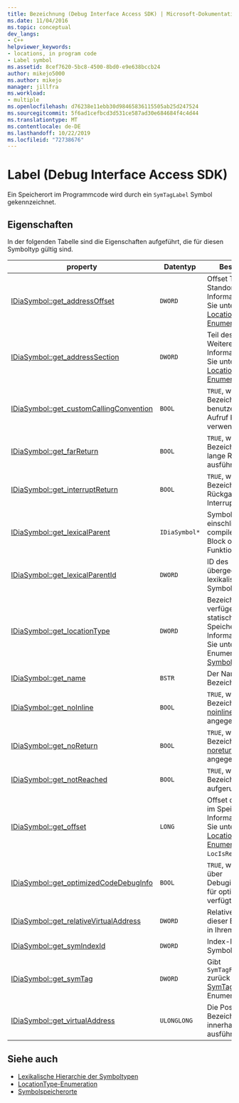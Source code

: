 ```yaml
---
title: Bezeichnung (Debug Interface Access SDK) | Microsoft-Dokumentation
ms.date: 11/04/2016
ms.topic: conceptual
dev_langs:
- C++
helpviewer_keywords:
- locations, in program code
- Label symbol
ms.assetid: 8cef7620-5bc8-4500-8bd0-e9e638bccb24
author: mikejo5000
ms.author: mikejo
manager: jillfra
ms.workload:
- multiple
ms.openlocfilehash: d76238e11ebb30d98465836115505ab25d247524
ms.sourcegitcommit: 5f6ad1cefbcd3d531ce587ad30e684684f4c4d44
ms.translationtype: MT
ms.contentlocale: de-DE
ms.lasthandoff: 10/22/2019
ms.locfileid: "72738676"
---
```

# <a name="label-debug-interface-access-sdk"></a>Label (Debug Interface Access SDK)
Ein Speicherort im Programmcode wird durch ein `SymTagLabel` Symbol gekennzeichnet.

## <a name="properties"></a>Eigenschaften
 In der folgenden Tabelle sind die Eigenschaften aufgeführt, die für diesen Symboltyp gültig sind.

|property|Datentyp|Beschreibung|
|--------------|---------------|-----------------|
|[IDiaSymbol::get_addressOffset](../../debugger/debug-interface-access/idiasymbol-get-addressoffset.md)|`DWORD`|Offset Teil des Standorts; Weitere Informationen finden Sie unter der [LocationType-Enumeration](../../debugger/debug-interface-access/locationtype.md).|
|[IDiaSymbol::get_addressSection](../../debugger/debug-interface-access/idiasymbol-get-addresssection.md)|`DWORD`|Teil des Standorts; Weitere Informationen finden Sie unter der [LocationType-Enumeration](../../debugger/debug-interface-access/locationtype.md).|
|[IDiaSymbol::get_customCallingConvention](../../debugger/debug-interface-access/idiasymbol-get-customcallingconvention.md)|`BOOL`|`TRUE`, wenn die Bezeichnung eine benutzerdefinierte Aufruf Konvention verwendet.|
|[IDiaSymbol::get_farReturn](../../debugger/debug-interface-access/idiasymbol-get-farreturn.md)|`BOOL`|`TRUE`, wenn die Bezeichnung eine lange Rückgabe ausführt.|
|[IDiaSymbol::get_interruptReturn](../../debugger/debug-interface-access/idiasymbol-get-interruptreturn.md)|`BOOL`|`TRUE`, wenn die Bezeichnung eine Rückgabe von Interrupt enthält.|
|[IDiaSymbol::get_lexicalParent](../../debugger/debug-interface-access/idiasymbol-get-lexicalparent.md)|`IDiaSymbol*`|Symbol für das einschließende compilerblock, den Block oder die Funktion.|
|[IDiaSymbol::get_lexicalParentId](../../debugger/debug-interface-access/idiasymbol-get-lexicalparentid.md)|`DWORD`|ID des übergeordneten lexikalischen Symbols.|
|[IDiaSymbol::get_locationType](../../debugger/debug-interface-access/idiasymbol-get-locationtype.md)|`DWORD`|Bezeichnungen verfügen über statische Speicherorte. Weitere Informationen finden Sie unter der-Enumeration für [Symbol Orte](../../debugger/debug-interface-access/symbol-locations.md) .|
|[IDiaSymbol::get_name](../../debugger/debug-interface-access/idiasymbol-get-name.md)|`BSTR`|Der Name der Bezeichnung.|
|[IDiaSymbol::get_noInline](../../debugger/debug-interface-access/idiasymbol-get-noinline.md)|`BOOL`|`TRUE`, wenn die Bezeichnung mit dem [noinline](/cpp/cpp/noinline) -Attribut angegeben wurde.|
|[IDiaSymbol::get_noReturn](../../debugger/debug-interface-access/idiasymbol-get-noreturn.md)|`BOOL`|`TRUE`, wenn die Bezeichnung mit dem [noreturn](/cpp/cpp/noreturn) -Attribut angegeben wurde.|
|[IDiaSymbol::get_notReached](../../debugger/debug-interface-access/idiasymbol-get-notreached.md)|`BOOL`|`TRUE`, wenn die Bezeichnung nie aufgerufen wird.|
|[IDiaSymbol::get_offset](../../debugger/debug-interface-access/idiasymbol-get-offset.md)|`LONG`|Offset des Symbols im Speicher; Weitere Informationen finden Sie unter der [LocationType-Enumeration](../../debugger/debug-interface-access/locationtype.md), `LocIsRegRel`.|
|[IDiaSymbol::get_optimizedCodeDebugInfo](../../debugger/debug-interface-access/idiasymbol-get-optimizedcodedebuginfo.md)|`BOOL`|`TRUE`, wenn der Code über Debuginformationen für optimierten Code verfügt.|
|[IDiaSymbol::get_relativeVirtualAddress](../../debugger/debug-interface-access/idiasymbol-get-relativevirtualaddress.md)|`DWORD`|Relative Position dieser Bezeichnung in Ihrem Modul.|
|[IDiaSymbol::get_symIndexId](../../debugger/debug-interface-access/idiasymbol-get-symindexid.md)|`DWORD`|Index-ID des Symbols.|
|[IDiaSymbol::get_symTag](../../debugger/debug-interface-access/idiasymbol-get-symtag.md)|`DWORD`|Gibt `SymTagFuncDebugLabel` zurück (einen der [SymTagEnum](../../debugger/debug-interface-access/symtagenum.md) -Enumerationswerte).|
|[IDiaSymbol::get_virtualAddress](../../debugger/debug-interface-access/idiasymbol-get-virtualaddress.md)|`ULONGLONG`|Die Position dieser Bezeichnung innerhalb des ausführbaren Bilds.|

## <a name="see-also"></a>Siehe auch
- [Lexikalische Hierarchie der Symboltypen](../../debugger/debug-interface-access/lexical-hierarchy-of-symbol-types.md)
- [LocationType-Enumeration](../../debugger/debug-interface-access/locationtype.md)
- [Symbolspeicherorte](../../debugger/debug-interface-access/symbol-locations.md)